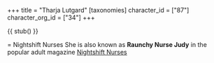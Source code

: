 +++
title = "Tharja Lutgard"
[taxonomies]
character_id = ["87"]
character_org_id = ["34"]
+++

{{ stub() }}

= Nightshift Nurses
She is also known as **Raunchy Nurse Judy** in the popular adult magazine [Nightshift Nurses](@/organizations/nightshift-nurses.md)
